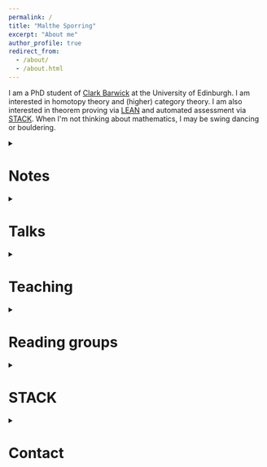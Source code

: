 ```yaml
---
permalink: /
title: "Malthe Sporring"
excerpt: "About me"
author_profile: true
redirect_from: 
  - /about/
  - /about.html
---
```

<style>
ul.no-bullets {
  list-style-type: none;
}
</style>
I am a PhD student of <a href="https://www.maths.ed.ac.uk/~cbarwick/" target="_blank">Clark Barwick</a> at the University of Edinburgh. I am interested in homotopy theory and (higher) category theory. I am also interested in theorem proving via <a href="https://leanprover.github.io/" rel="noopener noreferrer">LEAN</a> and automated assessment via <a href="https://stack-assessment.org/" target="_blank" rel="noopener noreferrer">STACK</a>. When I'm not thinking about mathematics, I may be swing dancing or bouldering.

<details><summary><h1>Notes</h1></summary>
Informal notes on various topics. Comments and corrections are welcomed.
<br>
<!--<ul class="no-bullets">
<li><details><summary><h3><a href = "https://github.com/CapnJackBevs/PhD-Notes/blob/main/CHT/main.pdf" target="_blank" rel="noopener noreferrer"><img src="../images/pdf25.png" alt="png"></a> Chromatic homotopy theory</h3></summary><blockquote> (January 2023) Notes for <a href ="https://capnjackbevs.github.io/cht.html" target="_blank">a seminar series on chromatic homotopy theory</a> at the University of Edinburgh. Joint with <a href="https://capnjackbevs.github.io/" target="_blank" rel="noopener noreferrer">Willow Bevington</a>.</blockquote></details></li><li><details><summary><h3><a href = "https://raw.githubusercontent.com/malthefogsporring/spectral-sequences/main/main.pdf" target="_blank" rel="noopener noreferrer"><img src="../images/pdf25.png" alt="png"></a> Spectral sequences</h3></summary><blockquote> (January 2023) An evolving set of notes on spectral sequences, with focus on the Serre and Adams spectral sequences.</blockquote></details></li></ul>
<li><details><summary><h3><a href = "https://raw.githubusercontent.com/malthefogsporring/k-theory/main/main.pdf" target="_blank" rel="noopener noreferrer"><img src="../images/pdf25.png" alt="png"></a> Topological K-theory</h3></summary><blockquote> (January 2023) Notes from a Winter 2023 eCHT graduate course on K-Theory. Joint with Adrián Doña Mateo and <a href="https://capnjackbevs.github.io/" target="_blank" rel="noopener noreferrer">Willow Bevington</a>.</blockquote></details></li>--><!--<li><details><summary><h3><a href = "https://raw.githubusercontent.com/malthefogsporring/spectral-sequences/main/main.pdf" target="_blank" rel="noopener noreferrer"><img src="../images/pdf25.png" alt="png"></a> Spectral sequences</h3></summary><blockquote> (January 2023) An evolving set of notes on spectral sequences, with focus on the Serre and Adams spectral sequences.</blockquote></details></li></ul>-->
<ul class="no-bullets">
<li><details><summary><h3><a href = "https://raw.githubusercontent.com/malthefogsporring/coends/main/main.pdf" target="_blank" rel="noopener noreferrer"><img src="../images/pdf25.png" alt="png"></a> (Co)ends: a taster</h3></summary><blockquote> (August 2023) (Co)ends are an effective organisational tool in category theory, unifying many different concepts and providing a compact substitution to element-wise proofs. These notes are based on "Coend calculus" by Fosco Loregian. </blockquote></details></li>  
<li><details><summary><h3><a href = "https://raw.githubusercontent.com/malthefogsporring/persistent-homology/main/main.pdf" target="_blank" rel="noopener noreferrer"><img src="../images/pdf25.png" alt="png"></a> Persistent homology</h3></summary><blockquote> (December 2022) Notes on persistent homology, as part of a GlaMS (Glasgow-Maxwell school) group project. Joint with <a href="https://yanyauc.com/" target="_blank" rel="noopener noreferrer">Yan Yau Cheng</a> and Adrián Doña Mateo.</blockquote></details></li>  
<li><details><summary><h3><a href = "https://raw.githubusercontent.com/malthefogsporring/homology/main/main.pdf" target="_blank" rel="noopener noreferrer"><img src="../images/pdf25.png" alt="png"></a> Axiomatic homology theory</h3></summary><blockquote> (September 2021) Undergraduate notes on axiomatic homology theory. Homology is typically introduced as singular homology, with theorems proven explicitly using chain calculations. We take a different approach, defining a homology theory axiomatically as by Eilenberg and Steenrod, and then proving classical theorems directly from the axioms. This project was supervised by Prof. Clark Barwick and funded by the University of Edinburgh School of Mathematics Vacation Scholarship and College Vacation Scholarship funds.</blockquote></details></li>
</ul></details>


<details><summary><h1>Talks</h1>
</summary>
  <ul><li><b>Topological K-Theory</b>. <a href = "https://hodge.maths.ed.ac.uk/tiki/Hodge+Club" target="_blank" rel="noopener noreferrer">Hodge Club</a> (February 2023).</li>
  <li><a href = "/files/ultrafilter.pdf" target="_blank" rel="noopener noreferrer"><img src="../images/pdf25.png" alt="png"></a><b>The ultrafilter monad</b>. GLaMS Example showcase (November 2022).</li></ul>
</details>


<details><summary><h1>Teaching</h1>
</summary>
	<h3>Tutoring - Edinburgh</h3>
    <ul>
        <li>(Fall 2023) Category Theory</li>
        <li>(Fall 2023) Honours Analysis - Skills</li>
        <li>(Fall 2023) MathsBase</li>
        <li>(Spring 2023) Algebraic Topology</li>
        <li>(Spring 2023) Fundamentals of Pure Mathematics</li></ul>
<h3>Other</h3>
<ul>
    <li>(Fall 2023) I am mentoring a project on algebraic topology for <a href="https://sites.google.com/view/twoples/home" target="_blank">Twoples</a>, an online directed reading program for maths undergraduates.</li>
</ul>
</details>






<details>
<summary><h1>Reading groups</h1>
</summary>
  <ul><li>(Summer 2023) <b>Coend calculus (Cofriends)</b> with <a href="https://capnjackbevs.github.io/" target="_blank">Willow Bevington</a> and Adrián Doña Mateo.</li>
  <li>(Spring 2023) <b><a href ="https://malthefogsporring.github.io/algebraic-geometry/">Algebraic geometry (Eisenboaties)</a></b> with <a href="https://capnjackbevs.github.io/" target="_blank">Willow Bevington</a>.</li>
      <li>(Spring 2023) <b><a href ="https://malthefogsporring.github.io/infinity-categories/">∞-categories</a></b> with <a href="https://capnjackbevs.github.io/" target="_blank">Willow Bevington</a> and Adrián Doña Mateo.</li>
  <li>(Spring 2023) <b><a href ="https://capnjackbevs.github.io/cht.html" target="_blank">Chromatic homotopy theory</a></b> with <a href="https://www.maths.ed.ac.uk/~cbarwick/" target="_blank">Clark Barwick</a> and <a href="https://capnjackbevs.github.io/" target="_blank">Willow Bevington</a>.</li>
      <li>(Fall 2022) <b>Commutative algebra (Eisenbuddies)</b>with <a href="https://capnjackbevs.github.io/" target="_blank">Willow Bevington</a>.</li></ul>
</details>





<!--<details><summary><h1>Travel</h1>
</summary>

  <table><tr><td>July 2022</td> <td><b><a href = "https://www.math.ku.dk/english/calendar/events/ytm2022/" target="_blank">Young Topologists Meeting 2022</a></b></td><td>Copenhagen</td></tr>
  <tr><td>October 2022</td> <td><b><a href = "https://www.mpim-bonn.mpg.de/node/11136" target="_blank">Conference on "Algebraic Topology, in memory of Hans-Joachim Baues"</a></b></td><td>Bonn</td></tr></table>
</details>-->

<details><summary><h1>STACK</h1></summary>
STACK is an open source online assessment system for STEM subjects. I have been involved in STACK since 2019 - here are some of my contributions:
<ul>
  <li>Designing the STACK website <a href="https://stack-assessment.org/" target="_blank" rel="noopener noreferrer">stack-assessment.org</a>.</li>
  <li>Editing <a href="https://docs.stack-assessment.org/content/2019-cate-case-studies.pdf" target="_blank" rel="noopener noreferrer">a collection of case studies</a>.</li>
  <li>Developing a <a href="http://docs.stack-assessment.org/en/Authoring/Authoring_quick_start/" target="_blank" rel="noopener noreferrer">video tutorial series</a>.</li>
  <li>Designing STACK quizzes for The University of Edinburgh, Heriot-Watt University and The University of Glasgow.</li></ul>
</details>


<details><summary><h1>Contact</h1></summary>
My email address is Malthe (dot) Sporring (at) ed.ac.uk</details>
